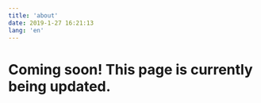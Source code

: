 ```yaml
---
title: 'about'
date: 2019-1-27 16:21:13
lang: 'en'
---
```


# Coming soon! This page is currently being updated.

<!-- <div align="center">

_Thank you for reading my resume. If you want to contact me, Please send me an email._

</div> -->
